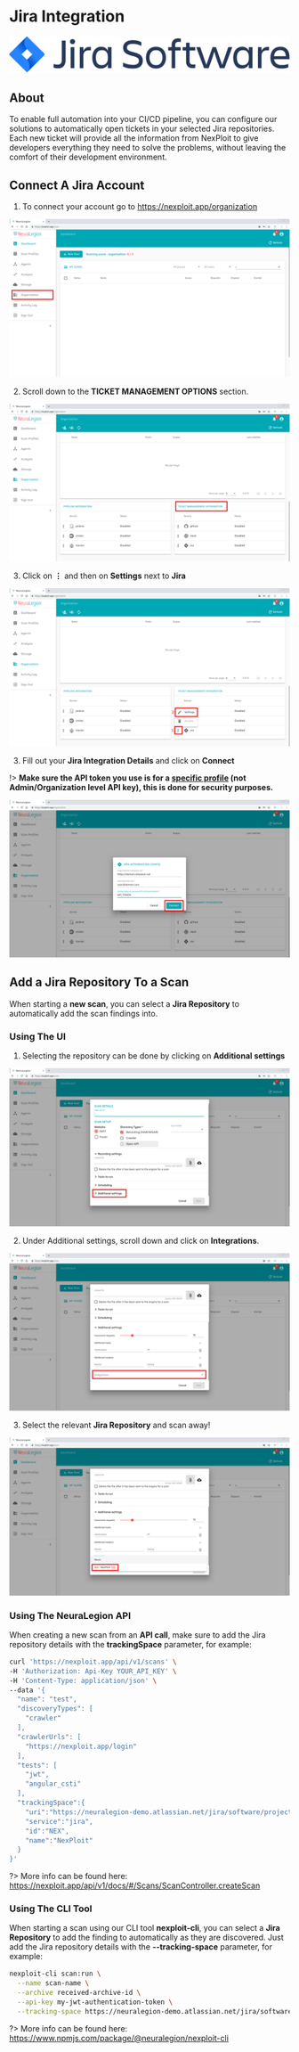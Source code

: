 # Jira Integration

![jira_logo](media/jira-software-blue.svg ':size=50%')

## About
To enable full automation into your CI/CD pipeline, you can configure our solutions to automatically open tickets in your selected Jira repositories. Each new ticket will provide all the information from NexPloit to give developers everything they need to solve the problems, without leaving the comfort of their development environment.

## Connect A Jira Account
1. To connect your account go to https://nexploit.app/organization

![organization](../../media/organization-from-scans.png ':size=45%')


2. Scroll down to the **TICKET MANAGEMENT OPTIONS** section.

![ticket_management_integration](../../media/ticket-management-integration.png ':size=45%')


3. Click on **⋮** and then on **Settings** next to **Jira**

![jira_settings](media/jira-settings.png ':size=45%')


3. Fill out your **Jira Integration Details** and click on **Connect**

!> **Make sure the API token you use is for a <u>specific profile</u> (not Admin/Organization level API key), this is done for security purposes.**

![jira_integration_details](media/jira-integration-details.png ':size=45%')


## Add a Jira Repository To a Scan
When starting a **new scan**, you can select a **Jira Repository** to automatically add the scan findings into.

### Using The UI
1.  Selecting the repository can be done by clicking on **Additional settings**

![new_scan_additional_settings](../../media/new-scan-additional-settings.png ':size=45%')


2. Under Additional settings, scroll down and click on **Integrations**.

![new_scan_integrations](../../media/new-scan-integrations.png ':size=45%')


3. Select the relevant **Jira Repository** and scan away!

![new_scan_jira_integration](media/new-scan-jira-integration.png ':size=45%')


### Using The NeuraLegion API
When creating a new scan from an **API call**, make sure to add the Jira repository details with the **trackingSpace**  parameter, for example:
```bash
curl 'https://nexploit.app/api/v1/scans' \
-H 'Authorization: Api-Key YOUR_API_KEY' \
-H 'Content-Type: application/json' \
--data '{
  "name": "test",
  "discoveryTypes": [
    "crawler"
  ],
  "crawlerUrls": [
    "https://nexploit.app/login"
  ],
  "tests": [
    "jwt",
    "angular_csti"
  ],
  "trackingSpace":{
    "uri":"https://neuralegion-demo.atlassian.net/jira/software/projects/NEX/boards/1",
    "service":"jira",
    "id":"NEX",
    "name":"NexPloit"
  }
}'
```
?> More info can be found here: https://nexploit.app/api/v1/docs/#/Scans/ScanController.createScan

### Using The CLI Tool
When starting a scan using our CLI tool **nexploit-cli**, you can select a **Jira Repository** to add the finding to automatically as they are discovered. Just add the Jira repository details with the **--tracking-space** parameter, for example:
```bash
nexploit-cli scan:run \
  --name scan-name \
  --archive received-archive-id \
  --api-key my-jwt-authentication-token \
  --tracking-space https://neuralegion-demo.atlassian.net/jira/software/projects/NEX/boards/1 
```

?> More info can be found here:  https://www.npmjs.com/package/@neuralegion/nexploit-cli
